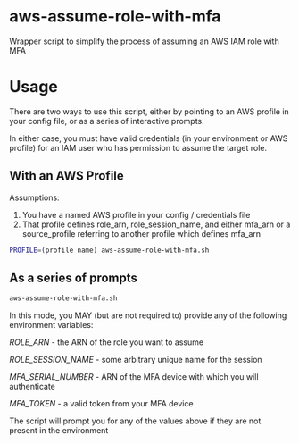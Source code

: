 # aws-assume-role-with-mfa
Wrapper script to simplify the process of assuming an AWS IAM role with MFA

# Usage

There are two ways to use this script, either by pointing to an AWS profile in your config file, or as a series of interactive prompts.

In either case, you must have valid credentials (in your environment or AWS profile) for an IAM user who has permission to assume the target role.

## With an AWS Profile

Assumptions:
1. You have a named AWS profile in your config / credentials file
2. That profile defines role_arn, role_session_name, and either mfa_arn or a source_profile referring to another profile which defines mfa_arn

```bash
PROFILE=(profile name) aws-assume-role-with-mfa.sh
```
## As a series of prompts

```bash
aws-assume-role-with-mfa.sh
```

In this mode, you MAY (but are not required to) provide any of the following environment variables:

*ROLE_ARN* - the ARN of the role you want to assume

*ROLE_SESSION_NAME* - some arbitrary unique name for the session

*MFA_SERIAL_NUMBER* - ARN of the MFA device with which you will authenticate

*MFA_TOKEN* - a valid token from your MFA device

The script will prompt you for any of the values above if they are not present in the environment

